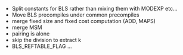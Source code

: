 - Split constants for BLS rather than mixing them with MODEXP etc...
- Move BLS precompiles under common precompiles
- merge fixed size and fixed cost computation (ADD, MAPS)
- merge MSM 
- pairing is alone
- skip the division to extract k
- BLS_REFTABLE_FLAG ...